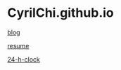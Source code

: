 # CyrilChi.github.io
[blog](https://cyrilchi.github.io/blog)

[resume](https://cyrilchi.github.io/online-cv/)

[24-h-clock](https://cyrilchi.github.io/24-h-clock/)
